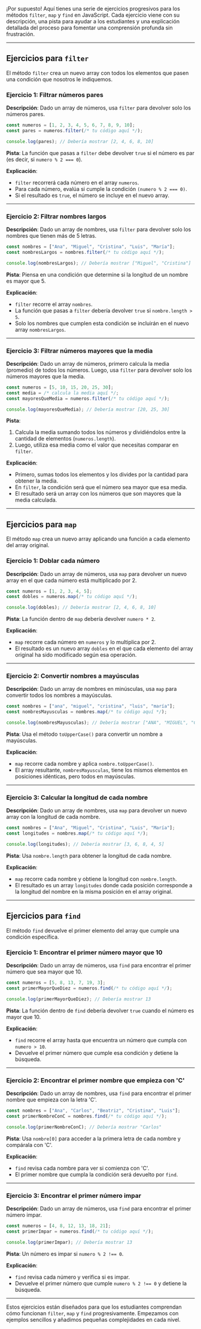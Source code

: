 ¡Por supuesto! Aquí tienes una serie de ejercicios progresivos para los métodos `filter`, `map` y `find` en JavaScript. Cada ejercicio viene con su descripción, una pista para ayudar a los estudiantes y una explicación detallada del proceso para fomentar una comprensión profunda sin frustración.

---

## **Ejercicios para `filter`**

El método `filter` crea un nuevo array con todos los elementos que pasen una condición que nosotros le indiquemos.

### **Ejercicio 1: Filtrar números pares**

**Descripción**: Dado un array de números, usa `filter` para devolver solo los números pares.

```javascript
const numeros = [1, 2, 3, 4, 5, 6, 7, 8, 9, 10];
const pares = numeros.filter(/* tu código aquí */);

console.log(pares); // Debería mostrar [2, 4, 6, 8, 10]
```

**Pista**: La función que pasas a `filter` debe devolver `true` si el número es par (es decir, si `numero % 2 === 0`).

**Explicación**:

- `filter` recorrerá cada número en el array `numeros`.
- Para cada número, evalúa si cumple la condición `(numero % 2 === 0)`.
- Si el resultado es `true`, el número se incluye en el nuevo array.

---

### **Ejercicio 2: Filtrar nombres largos**

**Descripción**: Dado un array de nombres, usa `filter` para devolver solo los nombres que tienen más de 5 letras.

```javascript
const nombres = ["Ana", "Miguel", "Cristina", "Luis", "María"];
const nombresLargos = nombres.filter(/* tu código aquí */);

console.log(nombresLargos); // Debería mostrar ["Miguel", "Cristina"]
```

**Pista**: Piensa en una condición que determine si la longitud de un nombre es mayor que 5.

**Explicación**:

- `filter` recorre el array `nombres`.
- La función que pasas a `filter` debería devolver `true` si `nombre.length > 5`.
- Solo los nombres que cumplen esta condición se incluirán en el nuevo array `nombresLargos`.

---

### **Ejercicio 3: Filtrar números mayores que la media**

**Descripción**: Dado un array de números, primero calcula la media (promedio) de todos los números. Luego, usa `filter` para devolver solo los números mayores que la media.

```javascript
const numeros = [5, 10, 15, 20, 25, 30];
const media = /* calcula la media aquí */;
const mayoresQueMedia = numeros.filter(/* tu código aquí */);

console.log(mayoresQueMedia); // Debería mostrar [20, 25, 30]
```

**Pista**:

1. Calcula la media sumando todos los números y dividiéndolos entre la cantidad de elementos (`numeros.length`).
2. Luego, utiliza esa media como el valor que necesitas comparar en `filter`.

**Explicación**:

- Primero, sumas todos los elementos y los divides por la cantidad para obtener la media.
- En `filter`, la condición será que el número sea mayor que esa media.
- El resultado será un array con los números que son mayores que la media calculada.

---

## **Ejercicios para `map`**

El método `map` crea un nuevo array aplicando una función a cada elemento del array original.

### **Ejercicio 1: Doblar cada número**

**Descripción**: Dado un array de números, usa `map` para devolver un nuevo array en el que cada número está multiplicado por 2.

```javascript
const numeros = [1, 2, 3, 4, 5];
const dobles = numeros.map(/* tu código aquí */);

console.log(dobles); // Debería mostrar [2, 4, 6, 8, 10]
```

**Pista**: La función dentro de `map` debería devolver `numero * 2`.

**Explicación**:

- `map` recorre cada número en `numeros` y lo multiplica por 2.
- El resultado es un nuevo array `dobles` en el que cada elemento del array original ha sido modificado según esa operación.

---

### **Ejercicio 2: Convertir nombres a mayúsculas**

**Descripción**: Dado un array de nombres en minúsculas, usa `map` para convertir todos los nombres a mayúsculas.

```javascript
const nombres = ["ana", "miguel", "cristina", "luis", "maría"];
const nombresMayusculas = nombres.map(/* tu código aquí */);

console.log(nombresMayusculas); // Debería mostrar ["ANA", "MIGUEL", "CRISTINA", "LUIS", "MARÍA"]
```

**Pista**: Usa el método `toUpperCase()` para convertir un nombre a mayúsculas.

**Explicación**:

- `map` recorre cada nombre y aplica `nombre.toUpperCase()`.
- El array resultante, `nombresMayusculas`, tiene los mismos elementos en posiciones idénticas, pero todos en mayúsculas.

---

### **Ejercicio 3: Calcular la longitud de cada nombre**

**Descripción**: Dado un array de nombres, usa `map` para devolver un nuevo array con la longitud de cada nombre.

```javascript
const nombres = ["Ana", "Miguel", "Cristina", "Luis", "María"];
const longitudes = nombres.map(/* tu código aquí */);

console.log(longitudes); // Debería mostrar [3, 6, 8, 4, 5]
```

**Pista**: Usa `nombre.length` para obtener la longitud de cada nombre.

**Explicación**:

- `map` recorre cada nombre y obtiene la longitud con `nombre.length`.
- El resultado es un array `longitudes` donde cada posición corresponde a la longitud del nombre en la misma posición en el array original.

---

## **Ejercicios para `find`**

El método `find` devuelve el primer elemento del array que cumple una condición específica.

### **Ejercicio 1: Encontrar el primer número mayor que 10**

**Descripción**: Dado un array de números, usa `find` para encontrar el primer número que sea mayor que 10.

```javascript
const numeros = [5, 8, 13, 7, 19, 3];
const primerMayorQueDiez = numeros.find(/* tu código aquí */);

console.log(primerMayorQueDiez); // Debería mostrar 13
```

**Pista**: La función dentro de `find` debería devolver `true` cuando el número es mayor que 10.

**Explicación**:

- `find` recorre el array hasta que encuentra un número que cumpla con `numero > 10`.
- Devuelve el primer número que cumple esa condición y detiene la búsqueda.

---

### **Ejercicio 2: Encontrar el primer nombre que empieza con 'C'**

**Descripción**: Dado un array de nombres, usa `find` para encontrar el primer nombre que empieza con la letra 'C'.

```javascript
const nombres = ["Ana", "Carlos", "Beatriz", "Cristina", "Luis"];
const primerNombreConC = nombres.find(/* tu código aquí */);

console.log(primerNombreConC); // Debería mostrar "Carlos"
```

**Pista**: Usa `nombre[0]` para acceder a la primera letra de cada nombre y compárala con 'C'.

**Explicación**:

- `find` revisa cada nombre para ver si comienza con 'C'.
- El primer nombre que cumpla la condición será devuelto por `find`.

---

### **Ejercicio 3: Encontrar el primer número impar**

**Descripción**: Dado un array de números, usa `find` para encontrar el primer número impar.

```javascript
const numeros = [4, 8, 12, 13, 18, 21];
const primerImpar = numeros.find(/* tu código aquí */);

console.log(primerImpar); // Debería mostrar 13
```

**Pista**: Un número es impar si `numero % 2 !== 0`.

**Explicación**:

- `find` revisa cada número y verifica si es impar.
- Devuelve el primer número que cumple `numero % 2 !== 0` y detiene la búsqueda.

---

Estos ejercicios están diseñados para que los estudiantes comprendan cómo funcionan `filter`, `map` y `find` progresivamente. Empezamos con ejemplos sencillos y añadimos pequeñas complejidades en cada nivel.
